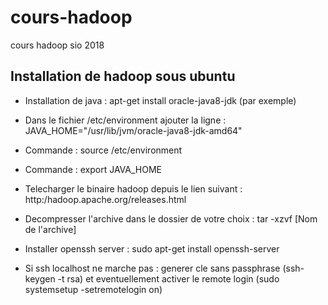 # cours-hadoop
cours hadoop sio 2018

## Installation de hadoop sous ubuntu

- Installation de java : apt-get install oracle-java8-jdk (par exemple)

- Dans le fichier /etc/environment ajouter la ligne : JAVA_HOME="/usr/lib/jvm/oracle-java8-jdk-amd64"

- Commande : source /etc/environment

- Commande : export JAVA_HOME

- Telecharger le binaire hadoop depuis le lien suivant : http:/hadoop.apache.org/releases.html

- Decompresser l'archive dans le dossier de votre choix : tar -xzvf [Nom de l'archive]

-  Installer openssh server : sudo apt-get install openssh-server

- Si ssh localhost ne marche pas : generer cle sans passphrase (ssh-keygen -t rsa) et eventuellement activer le remote login (sudo systemsetup -setremotelogin on)
